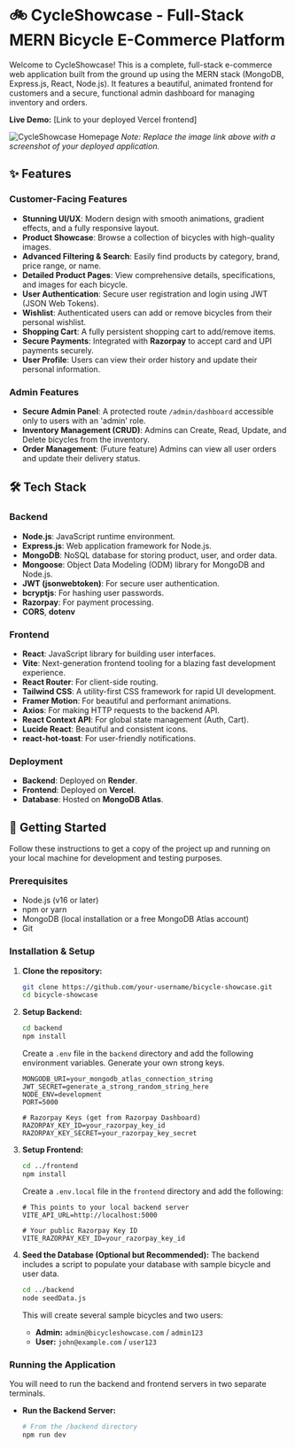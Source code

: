 # 🚲 CycleShowcase - Full-Stack MERN Bicycle E-Commerce Platform

Welcome to CycleShowcase! This is a complete, full-stack e-commerce web application built from the ground up using the MERN stack (MongoDB, Express.js, React, Node.js). It features a beautiful, animated frontend for customers and a secure, functional admin dashboard for managing inventory and orders.

**Live Demo:** [Link to your deployed Vercel frontend]

![CycleShowcase Homepage](<link_to_your_homepage_screenshot.png>)
_Note: Replace the image link above with a screenshot of your deployed application._

## ✨ Features

### Customer-Facing Features
- **Stunning UI/UX**: Modern design with smooth animations, gradient effects, and a fully responsive layout.
- **Product Showcase**: Browse a collection of bicycles with high-quality images.
- **Advanced Filtering & Search**: Easily find products by category, brand, price range, or name.
- **Detailed Product Pages**: View comprehensive details, specifications, and images for each bicycle.
- **User Authentication**: Secure user registration and login using JWT (JSON Web Tokens).
- **Wishlist**: Authenticated users can add or remove bicycles from their personal wishlist.
- **Shopping Cart**: A fully persistent shopping cart to add/remove items.
- **Secure Payments**: Integrated with **Razorpay** to accept card and UPI payments securely.
- **User Profile**: Users can view their order history and update their personal information.

### Admin Features
- **Secure Admin Panel**: A protected route `/admin/dashboard` accessible only to users with an 'admin' role.
- **Inventory Management (CRUD)**: Admins can Create, Read, Update, and Delete bicycles from the inventory.
- **Order Management**: (Future feature) Admins can view all user orders and update their delivery status.

## 🛠️ Tech Stack

### Backend
- **Node.js**: JavaScript runtime environment.
- **Express.js**: Web application framework for Node.js.
- **MongoDB**: NoSQL database for storing product, user, and order data.
- **Mongoose**: Object Data Modeling (ODM) library for MongoDB and Node.js.
- **JWT (jsonwebtoken)**: For secure user authentication.
- **bcryptjs**: For hashing user passwords.
- **Razorpay**: For payment processing.
- **CORS**, **dotenv**

### Frontend
- **React**: JavaScript library for building user interfaces.
- **Vite**: Next-generation frontend tooling for a blazing fast development experience.
- **React Router**: For client-side routing.
- **Tailwind CSS**: A utility-first CSS framework for rapid UI development.
- **Framer Motion**: For beautiful and performant animations.
- **Axios**: For making HTTP requests to the backend API.
- **React Context API**: For global state management (Auth, Cart).
- **Lucide React**: Beautiful and consistent icons.
- **react-hot-toast**: For user-friendly notifications.

### Deployment
- **Backend**: Deployed on **Render**.
- **Frontend**: Deployed on **Vercel**.
- **Database**: Hosted on **MongoDB Atlas**.

## 🚀 Getting Started

Follow these instructions to get a copy of the project up and running on your local machine for development and testing purposes.

### Prerequisites

- Node.js (v16 or later)
- npm or yarn
- MongoDB (local installation or a free MongoDB Atlas account)
- Git

### Installation & Setup

1.  **Clone the repository:**
    ```bash
    git clone https://github.com/your-username/bicycle-showcase.git
    cd bicycle-showcase
    ```

2.  **Setup Backend:**
    ```bash
    cd backend
    npm install
    ```
    Create a `.env` file in the `backend` directory and add the following environment variables. Generate your own strong keys.

    ```env
    MONGODB_URI=your_mongodb_atlas_connection_string
    JWT_SECRET=generate_a_strong_random_string_here
    NODE_ENV=development
    PORT=5000

    # Razorpay Keys (get from Razorpay Dashboard)
    RAZORPAY_KEY_ID=your_razorpay_key_id
    RAZORPAY_KEY_SECRET=your_razorpay_key_secret
    ```

3.  **Setup Frontend:**
    ```bash
    cd ../frontend
    npm install
    ```
    Create a `.env.local` file in the `frontend` directory and add the following:

    ```env
    # This points to your local backend server
    VITE_API_URL=http://localhost:5000

    # Your public Razorpay Key ID
    VITE_RAZORPAY_KEY_ID=your_razorpay_key_id
    ```

4.  **Seed the Database (Optional but Recommended):**
    The backend includes a script to populate your database with sample bicycle and user data.
    ```bash
    cd ../backend
    node seedData.js
    ```
    This will create several sample bicycles and two users:
    - **Admin:** `admin@bicycleshowcase.com` / `admin123`
    - **User:** `john@example.com` / `user123`

### Running the Application

You will need to run the backend and frontend servers in two separate terminals.

- **Run the Backend Server:**
  ```bash
  # From the /backend directory
  npm run dev
